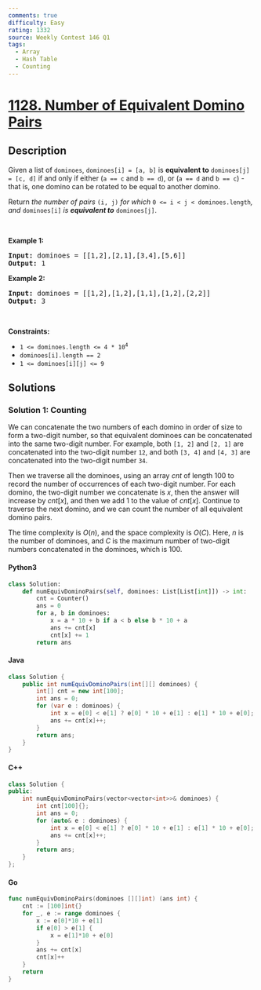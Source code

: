 ```yaml
---
comments: true
difficulty: Easy
rating: 1332
source: Weekly Contest 146 Q1
tags:
  - Array
  - Hash Table
  - Counting
---
```


<!-- problem:start -->

# [1128. Number of Equivalent Domino Pairs](https://leetcode.com/problems/number-of-equivalent-domino-pairs)

## Description

<!-- description:start -->

<p>Given a list of <code>dominoes</code>, <code>dominoes[i] = [a, b]</code> is <strong>equivalent to</strong> <code>dominoes[j] = [c, d]</code> if and only if either (<code>a == c</code> and <code>b == d</code>), or (<code>a == d</code> and <code>b == c</code>) - that is, one domino can be rotated to be equal to another domino.</p>

<p>Return <em>the number of pairs </em><code>(i, j)</code><em> for which </em><code>0 &lt;= i &lt; j &lt; dominoes.length</code><em>, and </em><code>dominoes[i]</code><em> is <strong>equivalent to</strong> </em><code>dominoes[j]</code>.</p>

<p>&nbsp;</p>
<p><strong class="example">Example 1:</strong></p>

<pre>
<strong>Input:</strong> dominoes = [[1,2],[2,1],[3,4],[5,6]]
<strong>Output:</strong> 1
</pre>

<p><strong class="example">Example 2:</strong></p>

<pre>
<strong>Input:</strong> dominoes = [[1,2],[1,2],[1,1],[1,2],[2,2]]
<strong>Output:</strong> 3
</pre>

<p>&nbsp;</p>
<p><strong>Constraints:</strong></p>

<ul>
	<li><code>1 &lt;= dominoes.length &lt;= 4 * 10<sup>4</sup></code></li>
	<li><code>dominoes[i].length == 2</code></li>
	<li><code>1 &lt;= dominoes[i][j] &lt;= 9</code></li>
</ul>

<!-- description:end -->

## Solutions

<!-- solution:start -->

### Solution 1: Counting

We can concatenate the two numbers of each domino in order of size to form a two-digit number, so that equivalent dominoes can be concatenated into the same two-digit number. For example, both `[1, 2]` and `[2, 1]` are concatenated into the two-digit number `12`, and both `[3, 4]` and `[4, 3]` are concatenated into the two-digit number `34`.

Then we traverse all the dominoes, using an array $cnt$ of length $100$ to record the number of occurrences of each two-digit number. For each domino, the two-digit number we concatenate is $x$, then the answer will increase by $cnt[x]$, and then we add $1$ to the value of $cnt[x]$. Continue to traverse the next domino, and we can count the number of all equivalent domino pairs.

The time complexity is $O(n)$, and the space complexity is $O(C)$. Here, $n$ is the number of dominoes, and $C$ is the maximum number of two-digit numbers concatenated in the dominoes, which is $100$.

<!-- tabs:start -->

#### Python3

```python
class Solution:
    def numEquivDominoPairs(self, dominoes: List[List[int]]) -> int:
        cnt = Counter()
        ans = 0
        for a, b in dominoes:
            x = a * 10 + b if a < b else b * 10 + a
            ans += cnt[x]
            cnt[x] += 1
        return ans
```

#### Java

```java
class Solution {
    public int numEquivDominoPairs(int[][] dominoes) {
        int[] cnt = new int[100];
        int ans = 0;
        for (var e : dominoes) {
            int x = e[0] < e[1] ? e[0] * 10 + e[1] : e[1] * 10 + e[0];
            ans += cnt[x]++;
        }
        return ans;
    }
}
```

#### C++

```cpp
class Solution {
public:
    int numEquivDominoPairs(vector<vector<int>>& dominoes) {
        int cnt[100]{};
        int ans = 0;
        for (auto& e : dominoes) {
            int x = e[0] < e[1] ? e[0] * 10 + e[1] : e[1] * 10 + e[0];
            ans += cnt[x]++;
        }
        return ans;
    }
};
```

#### Go

```go
func numEquivDominoPairs(dominoes [][]int) (ans int) {
	cnt := [100]int{}
	for _, e := range dominoes {
		x := e[0]*10 + e[1]
		if e[0] > e[1] {
			x = e[1]*10 + e[0]
		}
		ans += cnt[x]
		cnt[x]++
	}
	return
}
```

<!-- tabs:end -->

<!-- solution:end -->

<!-- problem:end -->
